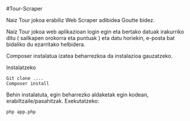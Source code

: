 #Tour-Scraper

Naiz Tour jokoa erabiliz Web Scraper adibidea Goutte bidez. 

Naiz Tour jokoa web aplikazioan login egin eta bertako datuak irakurriko ditu ( sailkapen orokorra eta puntuak ) eta datu horiekin, e-posta bat bidaliko du ezarritako helbidera.

Composer instalatua izatea beharrezkoa da instalazioa gauzatzeko.

Instalatzeko

	Git clone ....
	Composer install
	
Behin instalatuta, egin beharrezko aldaketak egin kodean, erabiltzaile/pasahitzak.
Exekutatzeko:

	php app.php
	